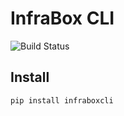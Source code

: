 # InfraBox CLI
![Build Status](https://dashboard.infrabox.net/api/v1/project/d4d0a859-d027-4a5a-8fc2-06495260f96a/build/state.svg)

## Install

    pip install infraboxcli

